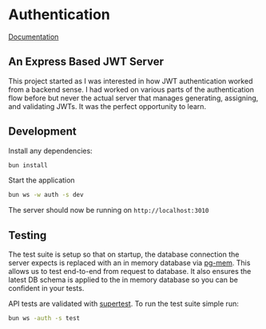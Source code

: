 # Authentication

[Documentation](https://jakeleveroni.github.io/js-monorepo/projects/authentication/)

## An Express Based JWT Server

This project started as I was interested in how JWT authentication worked from a backend sense. I had worked on various parts of the authentication flow before but never the actual server that manages generating, assigning, and validating JWTs. It was the perfect opportunity to learn.

## Development

Install any dependencies:

```sh
bun install
```

Start the application

```sh
bun ws -w auth -s dev
```

The server should now be running on `http://localhost:3010`

## Testing

The test suite is setup so that on startup, the database connection the server expects is replaced with an in memory database via [pg-mem](https://github.com/oguimbal/pg-mem). This allows us to test end-to-end from request to database. It also ensures the latest DB schema is applied to the in memory database so you can be confident in your tests. 

API tests are validated with [supertest](https://www.npmjs.com/package/supertest). To run the test suite simple run:

```sh
bun ws -auth -s test
```